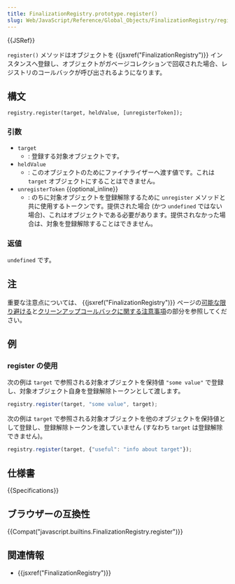 ```yaml
---
title: FinalizationRegistry.prototype.register()
slug: Web/JavaScript/Reference/Global_Objects/FinalizationRegistry/register
---
```


{{JSRef}}

`register()` メソッドはオブジェクトを {{jsxref("FinalizationRegistry")}} インスタンスへ登録し、オブジェクトがガベージコレクションで回収された場合、レジストリのコールバックが呼び出されるようになります。

## 構文

```
registry.register(target, heldValue, [unregisterToken]);
```

### 引数

- `target`
  - : 登録する対象オブジェクトです。
- `heldValue`
  - : このオブジェクトのためにファイナライザーへ渡す値です。これは `target` オブジェクトにすることはできません。
- `unregisterToken` {{optional_inline}}
  - : のちに対象オブジェクトを登録解除するために `unregister` メソッドと共に使用するトークンです。提供された場合 (かつ `undefined` ではない場合)、これはオブジェクトである必要があります。提供されなかった場合は、対象を登録解除することはできません。

### 返値

`undefined` です。

## 注

重要な注意点については、 {{jsxref("FinalizationRegistry")}} ページの[可能な限り避ける](/ja/docs/Web/JavaScript/Reference/Global_Objects/FinalizationRegistry#Avoid_where_possible)と[クリーンアップコールバックに関する注意事項](/ja/docs/Web/JavaScript/Reference/Global_Objects/FinalizationRegistry#Notes_on_cleanup_callbacks)の部分を参照してください。

## 例

### register の使用

次の例は `target` で参照される対象オブジェクトを保持値 `"some value"` で登録し、対象オブジェクト自身を登録解除トークンとして渡します。

```js
registry.register(target, "some value", target);
```

次の例は `target` で参照される対象オブジェクトを他のオブジェクトを保持値として登録し、登録解除トークンを渡していません (すなわち `target` は登録解除できません)。

```js
registry.register(target, {"useful": "info about target"});
```

## 仕様書

{{Specifications}}

## ブラウザーの互換性

{{Compat("javascript.builtins.FinalizationRegistry.register")}}

## 関連情報

- {{jsxref("FinalizationRegistry")}}
